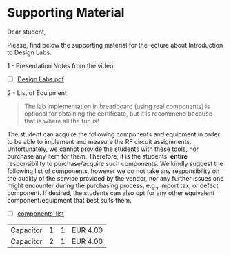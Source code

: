 # Supporting Material

Dear student,

Please, find below the supporting material for the lecture about Introduction to Design Labs.

1 - Presentation Notes from the video.

- [ ] [Design Labs.pdf](docs/Design%20Labs.pdf)

2 - List of Equipment

> The lab implementation in breadboard (using real components) is optional for obtaining the certificate, but it is recommend because that is where all the fun is!

The student can acquire the following components and equipment in order to be able to implement and measure the RF circuit assignments. Unfortunately, we cannot provide the students with these tools, nor purchase any item for them. Therefore, it is the students’ **entire** responsibility to purchase/acquire such components. We kindly suggest the following list of components, however we do not take any responsibility on the quality of the service provided by the vendor, nor any further issues one might encounter during the purchasing process, e.g., import tax, or defect component. If desired, the students can also opt for any other equivalent  component/equipment that best suits them.

- [ ] [components_list](docs/components_list.xlsx)

| | | | |
|-|-|-|-|
| Capacitor | 1	| 1| 	EUR 4.00| 	Ceramische Condensator Set 2pF-100nF - CERCONSET (tinytronics.nl) |
| Capacitor | 2	| 1| 	EUR 4.00| 	Elektrolytische Condensator Set 0.22uF-470uF - ELCOSET (tinytronics.nl) |

